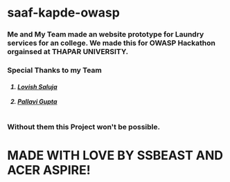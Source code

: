 # saaf-kapde-owasp
<h3>
    Me and My Team made an website prototype for Laundry services for an college. We made this for OWASP Hackathon orgainsed at THAPAR UNIVERSITY.
    </h3>
    <h3>
    Special Thanks to my Team
    <br>
    </h3>
    <h5>
      <ol>
    <li><a href="https://github.com/lovish2804">Lovish Saluja</a></li>
    <br>
    <li><a href="https://github.com/Pallaviiii">Pallavi Gupta</a></li>
    <br>
    </h5>
    <h3>
    Without them this Project won't be possible.
    </h3>
    <h1>
    MADE WITH LOVE BY SSBEAST AND ACER ASPIRE!
    </h1>
